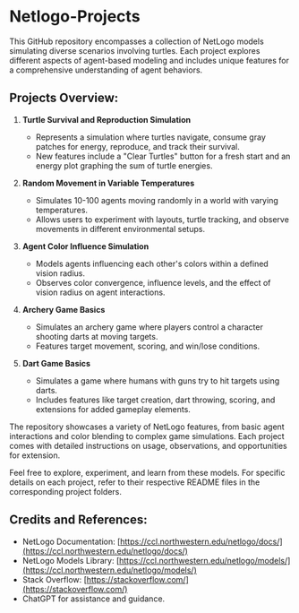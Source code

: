 # Netlogo-Projects

This GitHub repository encompasses a collection of NetLogo models simulating diverse scenarios involving turtles. Each project explores different aspects of agent-based modeling and includes unique features for a comprehensive understanding of agent behaviors.

## Projects Overview:

1. **Turtle Survival and Reproduction Simulation**
   - Represents a simulation where turtles navigate, consume gray patches for energy, reproduce, and track their survival.
   - New features include a "Clear Turtles" button for a fresh start and an energy plot graphing the sum of turtle energies.

2. **Random Movement in Variable Temperatures**
   - Simulates 10-100 agents moving randomly in a world with varying temperatures.
   - Allows users to experiment with layouts, turtle tracking, and observe movements in different environmental setups.

3. **Agent Color Influence Simulation**
   - Models agents influencing each other's colors within a defined vision radius.
   - Observes color convergence, influence levels, and the effect of vision radius on agent interactions.

4. **Archery Game Basics**
   - Simulates an archery game where players control a character shooting darts at moving targets.
   - Features target movement, scoring, and win/lose conditions.

5. **Dart Game Basics**
   - Simulates a game where humans with guns try to hit targets using darts.
   - Includes features like target creation, dart throwing, scoring, and extensions for added gameplay elements.

The repository showcases a variety of NetLogo features, from basic agent interactions and color blending to complex game simulations. Each project comes with detailed instructions on usage, observations, and opportunities for extension.

Feel free to explore, experiment, and learn from these models. For specific details on each project, refer to their respective README files in the corresponding project folders.

## Credits and References:

- NetLogo Documentation: [https://ccl.northwestern.edu/netlogo/docs/](https://ccl.northwestern.edu/netlogo/docs/)
- NetLogo Models Library: [https://ccl.northwestern.edu/netlogo/models/](https://ccl.northwestern.edu/netlogo/models/)
- Stack Overflow: [https://stackoverflow.com/](https://stackoverflow.com/)
- ChatGPT for assistance and guidance.
